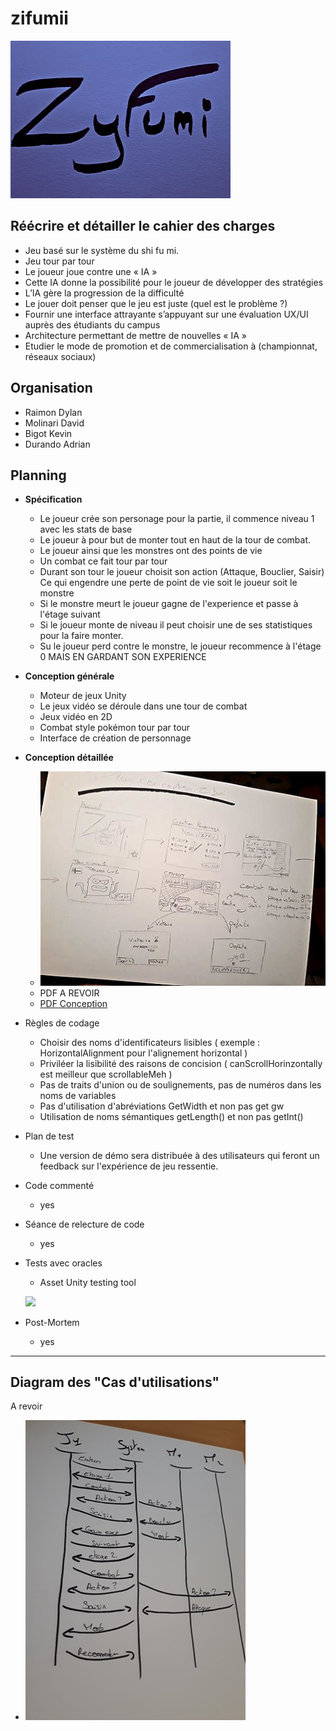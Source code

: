 # zifumii
![](./photos/zyfumi.jpeg)

## Réécrire et détailler le cahier des charges 

- Jeu basé sur le système du shi fu mi.
- Jeu tour par tour
- Le joueur joue contre une « IA » 
- Cette IA donne la possibilité pour le joueur de développer des stratégies
- L’IA gère la progression de la difficulté
- Le jouer doit penser que le jeu est juste  (quel est le problème ?)
- Fournir une interface attrayante s’appuyant sur une évaluation UX/UI auprès des étudiants du campus
- Architecture permettant de mettre de nouvelles « IA »
- Etudier le mode de promotion et de commercialisation à (championnat, réseaux sociaux)

## Organisation

- Raimon Dylan
- Molinari David
- Bigot Kevin
- Durando Adrian

## Planning 
  - **Spécification**
    - Le joueur crée son personage pour la partie, il commence niveau 1 avec les stats de base
    - Le joueur à pour but de monter tout en haut de la tour de combat.
    - Le joueur ainsi que les monstres ont des points de vie
    - Un combat ce fait tour par tour
    - Durant son tour le joueur choisit son action (Attaque, Bouclier, Saisir) Ce qui engendre une perte de point de vie soit le joueur soit le monstre
    - Si le monstre meurt le joueur gagne de l'experience et passe à l'étage suivant
    - Si le joueur monte de niveau il peut choisir une de ses statistiques pour la faire monter.
    - Su le joueur perd contre le monstre, le joueur recommence à l'étage 0 MAIS EN GARDANT SON EXPERIENCE
    
  - **Conception générale**
    - Moteur de jeux Unity
    - Le jeux vidéo se déroule dans une tour de combat
    - Jeux vidéo en 2D
    - Combat style pokémon tour par tour
    - Interface de création de personnage
    
  - **Conception détaillée**
    - ![](./photos/conception.jpeg)
    - PDF A REVOIR
    - [PDF Conception](Zyfumi.pdf)
    
  - Règles de codage
    - Choisir des noms d'identificateurs lisibles ( exemple : HorizontalAlignment pour l'alignement horizontal )
    - Priviléer la lisibilité des raisons de concision ( canScrollHorinzontally est meilleur que scrollableMeh )
    - Pas de traits d'union ou de soulignements, pas de numéros dans les noms de variables
    - Pas d'utilisation d'abréviations GetWidth et non pas get gw
    - Utilisation de noms sémantiques getLength() et non pas getInt()
    
  - Plan de test
    - Une version de démo sera distribuée à des utilisateurs qui feront un feedback sur l'expérience de jeu ressentie.
    
  - Code commenté
    - yes
  - Séance de relecture de code
    - yes
  - Tests avec oracles 
    - Asset Unity testing tool 
    
    ![](http://ilkinulas.github.io/assets/testing_unity/editor_test_runner.png)
    
  - Post-Mortem
    - yes
  
  --- 
  

## Diagram des "Cas d'utilisations"

A revoir

 - ![](./photos/experience.jpg)







